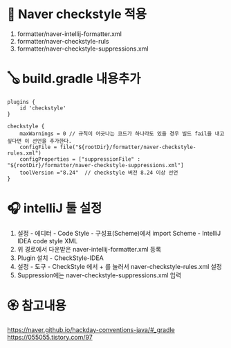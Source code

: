 
# 🎸 Naver checkstyle 적용 
1. formatter/naver-intellij-formatter.xml
2. formatter/naver-checkstyle-ruls
3. formatter/naver-checkstyle-suppressions.xml


# 🪕 build.gradle 내용추가
```
plugins {
    id 'checkstyle'
}

checkstyle {
    maxWarnings = 0 // 규칙이 어긋나는 코드가 하나라도 있을 경우 빌드 fail을 내고 싶다면 이 선언을 추가한다.
    configFile = file("${rootDir}/formatter/naver-checkstyle-rules.xml")
    configProperties = ["suppressionFile" : "${rootDir}/formatter/naver-checkstyle-suppressions.xml"]
    toolVersion ="8.24"  // checkstyle 버전 8.24 이상 선언
}
```

# 🎧 intelliJ 툴 설정
1. 설정 - 에디터 - Code Style - 구성표(Scheme)에서 import Scheme - IntelliJ IDEA code style XML
2. 위 경로에서 다운받은 naver-intellij-formatter.xml 등록 
3. Plugin 설치 - CheckStyle-IDEA
4. 설정 - 도구 - CheckStyle 에서 + 를 눌러서 naver-checkstyle-rules.xml 설정
5. Suppression에는 naver-checkstyle-suppressions.xml 입력


# 🏵 참고내용
https://naver.github.io/hackday-conventions-java/#_gradle
https://055055.tistory.com/97

